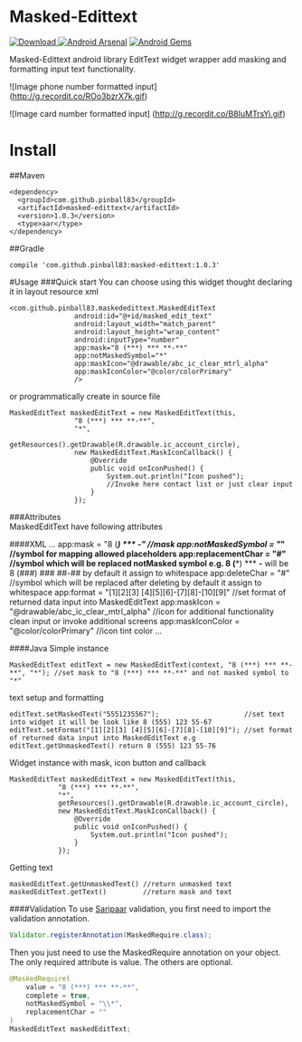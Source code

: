 # Masked-Edittext
[ ![Download](https://api.bintray.com/packages/pinball83/maven/masked-edittext/images/download.svg) ](https://bintray.com/pinball83/maven/masked-edittext/_latestVersion) [![Android Arsenal](https://img.shields.io/badge/Android%20Arsenal-Masked--Edittext-green.svg?style=true)](https://android-arsenal.com/details/1/3033) [![Android Gems](http://www.android-gems.com/badge/pinball83/Masked-Edittext.svg?branch=master)](http://www.android-gems.com/lib/pinball83/Masked-Edittext)
 
 Masked-Edittext android library EditText widget wrapper add masking and formatting input text functionality.
 
 ![Image phone number formatted input]
 (http://g.recordit.co/ROo3bzrX7k.gif)
 
 ![Image card number formatted input]
  (http://g.recordit.co/B8IuMTrsYi.gif)
 
# Install

##Maven

    <dependency>
      <groupId>com.github.pinball83</groupId>
      <artifactId>masked-edittext</artifactId>
      <version>1.0.3</version>
      <type>aar</type>
    </dependency>
##Gradle

    compile 'com.github.pinball83:masked-edittext:1.0.3'
    
#Usage
###Quick start
 You can choose using this widget thought declaring it in layout resource xml 
     
    <com.github.pinball83.maskededittext.MaskedEditText
                    android:id="@+id/masked_edit_text"
                    android:layout_width="match_parent"
                    android:layout_height="wrap_content"
                    android:inputType="number"
                    app:mask="8 (***) *** **-**"
                    app:notMaskedSymbol="*"
                    app:maskIcon="@drawable/abc_ic_clear_mtrl_alpha"
                    app:maskIconColor="@color/colorPrimary"
                    />

or programmatically create in source file
 
    MaskedEditText maskedEditText = new MaskedEditText(this,
                    "8 (***) *** **-**",
                    "*",
                    getResources().getDrawable(R.drawable.ic_account_circle),
                    new MaskedEditText.MaskIconCallback() {
                        @Override
                        public void onIconPushed() {
                            System.out.println("Icon pushed");
                            //Invoke here contact list or just clear input
                        }
                    });
  
###Attributes                        
MaskedEditText have following attributes 

####XML
    ...
    app:mask = "8 (***) *** **-**"                     //mask
    app:notMaskedSymbol = "*"                          //symbol for mapping allowed placeholders
    app:replacementChar = "#"                          //symbol which will be replaced notMasked symbol e.g. 8 (***) *** **-** will be 8 (###) ### ##-## by default it assign to whitespace
    app:deleteChar = "#"                               //symbol which will be replaced after deleting by default it assign to whitespace
    app:format = "[1][2][3] [4][5][6]-[7][8]-[10][9]"  //set format of returned data input into MaskedEditText
    app:maskIcon = "@drawable/abc_ic_clear_mtrl_alpha" //icon for additional functionality clean input or invoke additional screens
    app:maskIconColor = "@color/colorPrimary"          //icon tint color
    ...

####Java
Simple instance 

    MaskedEditText editText = new MaskedEditText(context, "8 (***) *** **-**", "*"); //set mask to "8 (***) *** **-**" and not masked symbol to "*"

text setup and formatting

    editText.setMaskedText("5551235567");                     //set text into widget it will be look like 8 (555) 123 55-67
    editText.setFormat("[1][2][3] [4][5][6]-[7][8]-[10][9]"); //set format of returned data input into MaskedEditText e.g editText.getUnmaskedText() return 8 (555) 123 55-76
     
Widget instance with mask, icon button and callback

    MaskedEditText maskedEditText = new MaskedEditText(this,
                "8 (***) *** **-**",
                "*",
                getResources().getDrawable(R.drawable.ic_account_circle),
                new MaskedEditText.MaskIconCallback() {
                    @Override
                    public void onIconPushed() {
                        System.out.println("Icon pushed");
                    }
                });

Getting text

    maskedEditText.getUnmaskedText() //return unmasked text
    maskedEditText.getText()         //return mask and text

####Validation
To use [Saripaar](https://github.com/ragunathjawahar/android-saripaar) validation, you first need to import the validation annotation.

```java
Validator.registerAnnotation(MaskedRequire.class);
```

Then you just need to use the MaskedRequire annotation on your object. The only required attribute is value. The others are optional.
```java
@MaskedRequire(
    value = "8 (***) *** **-**",
    complete = true,
    notMaskedSymbol = "\\*",
    replacementChar = ""
)
MaskedEditText maskedEditText;
```